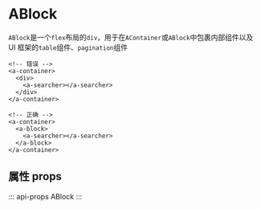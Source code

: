 # ABlock

`ABlock`是一个`flex`布局的`div`，用于在`AContainer`或`ABlock`中包裹内部组件以及 UI 框架的`table`组件、`pagination`组件

```vue
<!-- 错误 -->
<a-container>
  <div>
    <a-searcher></a-searcher>
  </div>
</a-container>

<!-- 正确 -->
<a-container>
  <a-block>
    <a-searcher></a-searcher>
  </a-block>
</a-container>
```

## 属性 props

::: api-props
ABlock
:::
